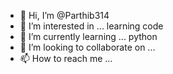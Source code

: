 - 👋 Hi, I’m @Parthib314
- 👀 I’m interested in ... learning code
- 🌱 I’m currently learning ... python
- 💞️ I’m looking to collaborate on ...
- 📫 How to reach me ...

<!---
Parthib314/Parthib314 is a ✨ special ✨ repository because its `README.md` (this file) appears on your GitHub profile.
You can click the Preview link to take a look at your changes.
--->
